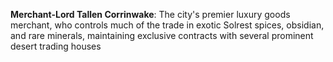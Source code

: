 **Merchant-Lord Tallen Corrinwake**: The city's premier luxury goods merchant, who controls much of the trade in exotic Solrest spices, obsidian, and rare minerals, maintaining exclusive contracts with several prominent desert trading houses